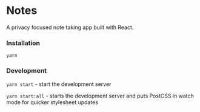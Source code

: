 # Notes

A privacy focused note taking app built with React.

### Installation
`yarn`

### Development

`yarn start` - start the development server

`yarn start:all` - starts the development server and puts PostCSS in watch mode for quicker stylesheet updates
